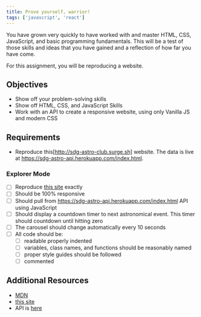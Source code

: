 ```yaml
---
title: Prove yourself, warrior!
tags: ['javascript', 'react']
---
```


You have grown very quickly to have worked with and master HTML, CSS,
JavaScript, and basic programming fundamentals. This will be a test of those
skills and ideas that you have gained and a reflection of how far you have come.

For this assignment, you will be reproducing a website.

## Objectives

- Show off your problem-solving skills
- Show off HTML, CSS, and JavaScript Skills
- Work with an API to create a responsive website, using only Vanilla JS and
  modern CSS

## Requirements

- Reproduce this[http://sdg-astro-club.surge.sh] website. The data is live at
  https://sdg-astro-api.herokuapp.com/index.html.

### Explorer Mode

- [ ] Reproduce [this site](http://sdg-astro-club.surge.sh) exactly
- [ ] Should be 100% responsive
- [ ] Should pull from https://sdg-astro-api.herokuapp.com/index.html API using JavaScript
- [ ] Should display a countdown timer to next astronomical event. This timer should countdown until hitting zero
- [ ] The carousel should change automatically every 10 seconds
- [ ] All code should be:
  - [ ] readable properly indented
  - [ ] variables, class names, and functions should be reasonably named
  - [ ] proper style guides should be followed
  - [ ] commented

## Additional Resources

- [MDN](https://developer.mozilla.org/en-US/)
- [this site](http://sdg-astro-club.surge.sh)
- API is [here](https://sdg-astro-api.herokuapp.com/index.html)
